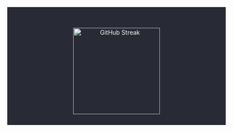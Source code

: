 <div style="background-color: #282a36; padding: 10px; text-align: center;">
    <div style="background-color: #282a36; color: #f8f8f2; display: inline-block; padding: 10px;">
        <h3></h3>
        <p></p>
        <div style="display: flex; justify-content: center;">
            <img src="https://github-readme-streak-stats.herokuapp.com/?user=xuantruongit32&theme=dracula" alt="GitHub Streak" style="margin: 5px; height: 200px;">
        </div>
    </div>
</div>
